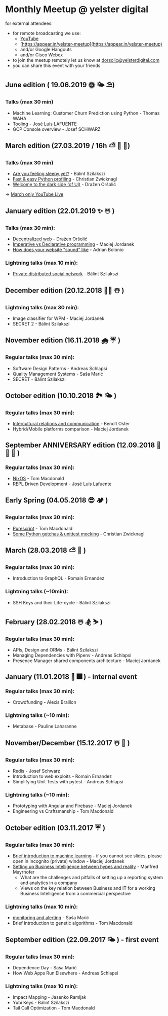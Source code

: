 # Monthly Meetup @ yelster digital

for external attendees:

- for remote broadcasting we use:
  - [YouTube](https://youtu.be/Rb4AnjEi7P0)
  - [https://appear.in/yelster-meetup](https://appear.in/yelster-meetup)
  - and/or Google Hangouts
  - and/or Cisco Webex
- to join the meetup remotely let us know at dorsolic@yelsterdigital.com
- you can share this event with your friends

## June edition ( 19.06.2019 🌞 🌤 ⛱)

### Talks (max 30 min)

- Machine Learning: Customer Churn Prediction using Python - Thomas WAHA
- Tooling - José Luis LAFUENTE
- GCP Console overview - Josef SCHWARZ

## March edition (27.03.2019 / 16h ⛅ 🌿 🌷)

### Talks (max 30 min)

- [Are you feeling sleepy yet?](https://slides.com/szbalint/are-you-feeling-sleepy-yet/) - Bálint Szilakszi
- [Fast & easy Python profiling](https://github.com/yelsterdigital/monthly-meetup/blob/master/pdfs/2019_March/Fast-and-easy-Python-Profiling.pdf) - Christian Zwicknagl
- [Welcome to the dark side (of UI)](https://slides.com/glava11/darkside/) - Dražen Oršolić

-> [March only YouTube Live](https://youtu.be/10e-BvWVTdQ)

## January edition (22.01.2019 ✨ ☃️ )

### Talks (max 30 min):

- [Decentralized web](https://slides.com/glava11/decentralizedweb/live#/) - Dražen Oršolić
- [Imperative vs Declarative programming](https://slides.com/maciejjordanek/imperative-vs-declarative-programming/fullscreen) - Maciej Jordanek
- [How does your website "sound" like](https://speakerdeck.com/bolonio/how-does-your-website-sound-like) - Adrian Bolonio

### Lightning talks (max 10 min):

- [Private distributed social network](https://fediverse.network/) - Bálint Szilakszi

## December edition (20.12.2018 🎅🏾 ☃️ )

### Lightning talks (max 30 min):

- Image classifier for WPM - Maciej Jordanek
- SECRET 2 - Bálint Szilakszi

## November edition (16.11.2018 🌧 ☔️ )

### Regular talks (max 30 min):

- Software Design Patterns - Andreas Schlapsi
- Quality Management Systems - Saša Marić
- SECRET - Bálint Szilakszi

## October edition (10.10.2018 🏞 🌤 )

### Regular talks (max 30 min):

- [Intercultural relations and communication](https://docs.google.com/presentation/d/10LWMO1NdYwpAAK3NY7xFwi-LIWvs5jXmJfOiYyqr96U/edit?usp=sharing) - Benoît Oster
- Hybrid/Mobile platforms comparison - Maciej Jordanek

## September ANNIVERSARY edition (12.09.2018 🚀 🎊 🎂 )

### Regular talks (max 30 min):

- [NixOS](https://docs.google.com/presentation/d/1oaLeZ83ug8pHORV6jeC7dgKqPRspBt4PKhBvJMxRO8w/edit#slide=id.p1) - Tom Macdonald
- REPL Driven Development - José Luis Lafuente

## Early Spring (04.05.2018 😎 🏕 )

### Regular talks (max 30 min):

- [Purescript](https://docs.google.com/presentation/d/1iCpu96uQpSfkOJs83J7Rx1kk9unw9BkIBi8TBJxubyw/edit?usp=sharing) - Tom Macdonald
- [Some Python gotchas & unittest mocking](https://drive.google.com/open?id=1hmKLwDSHUd0qxeU9EF8mn79ZFPpFo1e9_1C7Pg5B6yI) - Christian Zwicknagl

## March (28.03.2018 ⛅️ 🥚 )

### Regular talks (max 30 min):

- Introduction to GraphQL - Romain Ernandez

### Lightning talks (~10min):

- SSH Keys and their Life-cycle - Bálint Szilakszi

## February (28.02.2018 ☃️ 🏂 ⛷ )

### Regular talks (max 30 min):

- APIs, Design and ORMs - Bálint Szilakszi
- Managing Dependencies with Pipenv - Andreas Schlapsi
- Presence Manager shared components architecture - Maciej Jordanek

## January (11.01.2018 🎇 🎆 ) - internal event

### Regular talks (max 30 min):

- Crowdfunding - Alexis Braillon

### Lightning talks (~10 min):

- Metabase - Pauline Laharanne

## November/December (15.12.2017 ☃️ 🎄 )

### Regular talks (max 30 min):

- Redis - Josef Schwarz
- Introduction to web exploits - Romain Ernandez
- Simplifying Unit Tests with pytest - Andreas Schlapsi

### Lightning talks (~10 min):

- Prototyping with Angular and Firebase - Maciej Jordanek
- Engineering vs Craftsmanship - Tom Macdonald

## October edition (03.11.2017 ☔️ )

### Regular talks (max 30 min):

- [Brief introduction to machine learning](http://slides.com/maciejjordanek/brief-introduction-to-ml) - if you cannot see slides, please open in incognito (private) window - Maciej Jordanek
- [Setting up Business Intelligence between hypes and reality](https://docs.google.com/presentation/d/1T_sB55Q1FAuTB3EK1dJi7yyCb8aMQACwoRLcwNwwRys/edit) - Manfred Mayrhofer
  - What are the challenges and pitfalls of setting up a reporting system and analytics in a company
  - Views on the key relation between Business and IT for a working Business Intelligence from a commercial perspective

### Lightning talks (max 10 min):

- [monitoring and alerting](https://github.com/yelsterdigital/monthly-meetup/blob/master/pdfs/2017_October/monitoring-and-alerting.pdf) - Saša Marić
- Brief introduction to genetic algorithms - Tom Macdonald

## September edition (22.09.2017 🌤 ) - first event

### Regular talks (max 30 min):

- Dependence Day - Saša Marić
- How Web Apps Run Elsewhere - Andreas Schlapsi

### Lightning talks (max 10 min):

- Impact Mapping - Jasenko Ramljak
- Yubi Keys - Bálint Szilakszi
- Tail Call Optimization - Tom Macdonald
